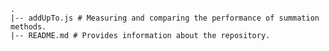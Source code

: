<!-- @format -->

```
.
|-- addUpTo.js # Measuring and comparing the performance of summation methods.
|-- README.md # Provides information about the repository.

```

